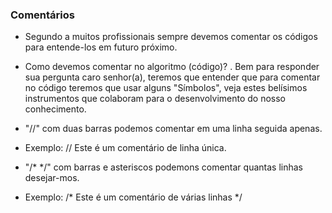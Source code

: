 ### Comentários
- Segundo a muitos profissionais sempre devemos comentar os códigos
  para entende-los em futuro próximo.

- Como devemos comentar no algoritmo (código)?
. Bem para responder sua pergunta caro senhor(a), teremos que entender
  que para comentar no código teremos que usar alguns "Símbolos", veja 
  estes belísimos instrumentos que colaboram para o desenvolvimento do 
  nosso conhecimento.

- "//" com duas barras podemos comentar em uma linha seguida apenas.
- Exemplo:
// Este é um comentário de linha única.

- "/* */" com barras e asteriscos podemons comentar quantas linhas desejar-mos.
- Exemplo:
/*
Este é um comentário
de várias linhas
*/
